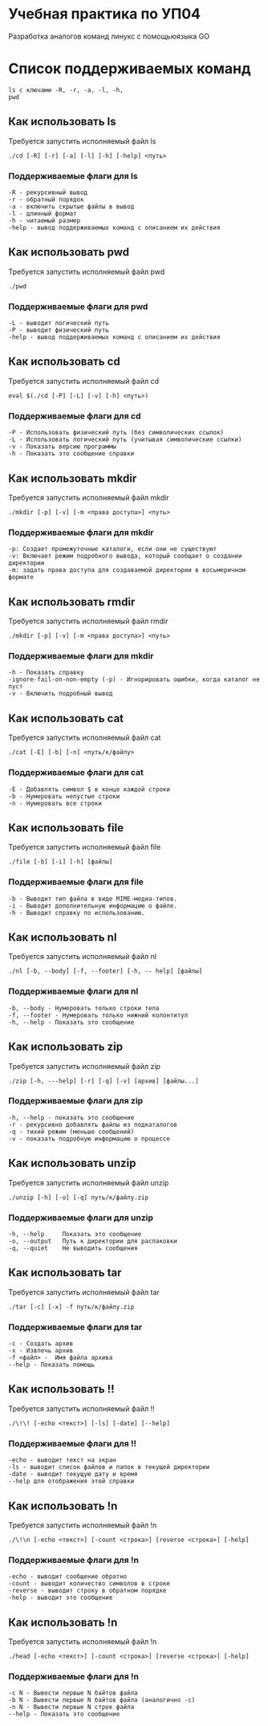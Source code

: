 # Учебная практика по УП04
Разработка аналогов команд линукс с помощьюязыка GO

# Список поддерживаемых команд
    ls с ключами -R, -r, -a, -l, -h,
    pwd


## Как использовать ls
Требуется запустить исполняемый файл ls
```
./cd [-R] [-r] [-a] [-l] [-h] [-help] <путь>
```
### Поддерживаемые флаги для ls
	-R - рекурсивный вывод
	-r - обратный порядок 
	-a - включить скрытые файлы в вывод
    -l - длинный формат
	-h - читаемый размер
    -help - вывод поддерживаемых команд с описанием их действия

## Как использовать pwd
Требуется запустить исполняемый файл pwd
```
./pwd
```
### Поддерживаемые флаги для pwd
	-L - выводит логический путь
    -P - выводит физический путь
    -help - вывод поддерживаемых команд с описанием их действия

## Как использовать cd
Требуется запустить исполняемый файл cd
```
eval $(./cd [-P] [-L] [-v] [-h] <путь>)
```
### Поддерживаемые флаги для cd
	-P - Использовать физический путь (без символических ссылок)
	-L - Использовать логический путь (учитывая символические ссылки)
	-v - Показать версию программы
	-h - Показать это сообщение справки

## Как использовать mkdir
Требуется запустить исполняемый файл mkdir
```
./mkdir [-p] [-v] [-m <права доступа>] <путь>
```
### Поддерживаемые флаги для mkdir
	-p: Создает промежуточные каталоги, если они не существуют
	-v: Включает режим подробного вывода, который сообщает о создании директории
	-m: задать права доступа для создаваемой директории в восьмеричном формате

## Как использовать rmdir
Требуется запустить исполняемый файл rmdir
```
./mkdir [-p] [-v] [-m <права доступа>] <путь>
```
### Поддерживаемые флаги для mkdir
    -h - Показать справку
    -ignore-fail-on-non-empty (-p) - Игнорировать ошибки, когда каталог не пуст
    -v - Включить подробный вывод

## Как использовать cat
Требуется запустить исполняемый файл cat
```
./cat [-E] [-b] [-n] <путь/к/файлу>
```
### Поддерживаемые флаги для cat
    -E - Добавлять символ $ в конце каждой строки
    -b - Нумеровать непустые строки
    -n - Нумеровать все строки

## Как использовать file
Требуется запустить исполняемый файл file
```
./file [-b] [-i] [-h] [файлы]
```
### Поддерживаемые флаги для file
    -b - Выводит тип файла в виде MIME-медиа-типов.
    -i - Выводит дополнительную информацию о файле.
    -h - Выводит справку по использованию.

## Как использовать nl
Требуется запустить исполняемый файл nl
```
./nl [-b, --body] [-f, --footer] [-h, -- help] [файлы]
```
### Поддерживаемые флаги для nl
    -b, --body - Нумеровать только строки тела
    -f, --footer - Нумеровать только нижний колонтитул
	-h, --help - Показать это сообщение

## Как использовать zip
Требуется запустить исполняемый файл zip
```
./zip [-h, ---help] [-r] [-q] [-v] [архив] [файлы...]
```
### Поддерживаемые флаги для zip
    -h, --help - показать это сообщение
    -r - рекурсивно добавлять файлы из подкаталогов
	-q - тихий режим (меньше сообщений)
	-v - показать подробную информацию о процессе

## Как использовать unzip
Требуется запустить исполняемый файл unzip
```
./unzip [-h] [-o] [-q] путь/к/файлу.zip
```
### Поддерживаемые флаги для unzip
    -h, --help     Показать это сообщение
	-o, --output   Путь к директории для распаковки
	-q, --quiet    Не выводить сообщения

    
## Как использовать tar
Требуется запустить исполняемый файл tar
```
./tar [-c] [-x] -f путь/к/файлу.zip
```
### Поддерживаемые флаги для tar
  	-c - Создать архив
    -x - Извлечь архив
	-f <файл> -  Имя файла архива
	--help - Показать помощь
    
    
## Как использовать !!
Требуется запустить исполняемый файл !!
```
./\!\! [-echo <текст>] [-ls] [-date] [--help]
```
### Поддерживаемые флаги для !!
  	-echo - выводит текст на экран
	-ls - выводит список файлов и папок в текущей директории
	-date - выводит текущую дату и время
	--help для отображения этой справки

## Как использовать !n
Требуется запустить исполняемый файл !n
```
./\!\n [-echo <текст>] [-count <строка>] [reverse <строка>] [-help]
```
### Поддерживаемые флаги для !n
 	-echo - выводит сообщение обратно
	-count - выводит количество символов в строке
	-reverse - выводит строку в обратном порядке
	-help - выводит это сообщение

## Как использовать !n
Требуется запустить исполняемый файл !n
```
./head [-echo <текст>] [-count <строка>] [reverse <строка>] [-help]
```
### Поддерживаемые флаги для !n
 	-c N - Вывести первые N байтов файла
	-b N - Вывести первые N байтов файла (аналогично -c)
	-n N - Вывести первые N строк файла
	--help - Показать это сообщение